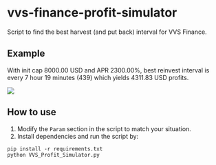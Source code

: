 # vvs-finance-profit-simulator

Script to find the best harvest (and put back) interval for VVS Finance.

## Example

With init cap 8000.00 USD and APR 2300.00%, best reinvest interval is every 7 hour 19 minutes (439) which yields 4311.83 USD profits.

<img src="https://raw.githubusercontent.com/eric19960304/vvs-finance-profit-simulator/main/demo/8000_2300.png">

## How to use

1. Modify the `Param` section in the script to match your situation.
2. Install dependencies and run the script by:
```
pip install -r requirements.txt
python VVS_Profit_Simulator.py
```